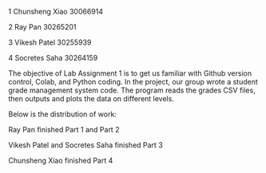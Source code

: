 1 Chunsheng Xiao 30066914

2 Ray Pan 30265201

3 Vikesh Patel 30255939

4 Socretes Saha 30264159


The objective of Lab Assignment 1 is to get us familiar with Github version control, Colab, and Python coding. In the project, our group wrote a student grade management system code. The program reads the grades CSV files, then outputs and plots the data on different levels.

Below is the distribution of work:

Ray Pan finished Part 1 and Part 2

Vikesh Patel and Socretes Saha finished Part 3

Chunsheng Xiao finished Part 4
